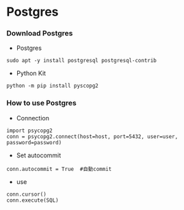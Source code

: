 # Postgres

### Download Postgres
- Postgres
```
sudo apt -y install postgresql postgresql-contrib
```
- Python Kit
```
python -m pip install pyscopg2
```

### How to use Postgres
- Connection
```
import psycopg2
conn = psycopg2.connect(host=host, port=5432, user=user, password=password)
```
- Set autocommit
```
conn.autocommit = True  #自動commit
```
- use
```
conn.cursor()
conn.execute(SQL)
```